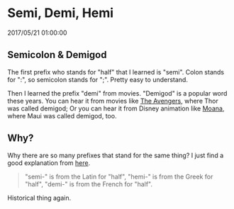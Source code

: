 # Semi, Demi, Hemi
2017/05/21 01:00:00


## Semicolon & Demigod

The first prefix who stands for "half" that I learned is "semi". Colon stands for ":", so semicolon stands for ";". Pretty easy to understand.

Then I learned the prefix "demi" from movies. "Demigod" is a popular word these years. You can hear it from movies like [The Avengers][theavengers], where Thor was called demigod; Or you can hear it from Disney animation like [Moana][moana], where Maui was called demigod, too.


## Why?

Why there are so many prefixes that stand for the same thing? I just find a good explanation from [here][answer].

> "semi-" is from the Latin for "half", "hemi-" is from the Greek for "half", "demi-" is from the French for "half".

Historical thing again.


[answer]: http://www.24en.com/study/words/2014-10-20/170876.html
[theavengers]: https://en.wikipedia.org/wiki/The_Avengers_(2012_film)
[moana]: https://en.wikipedia.org/wiki/Moana_(2016_film)

